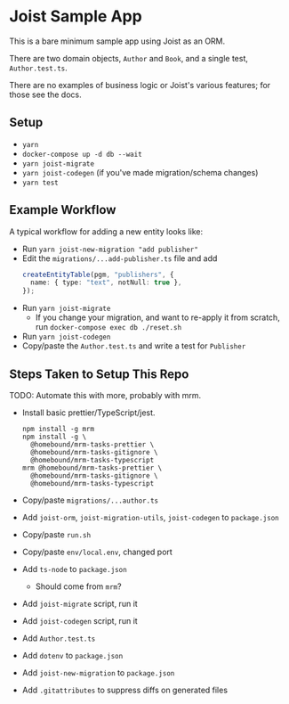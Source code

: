 
# Joist Sample App

This is a bare minimum sample app using Joist as an ORM.

There are two domain objects, `Author` and `Book`, and a single test, `Author.test.ts`.

There are no examples of business logic or Joist's various features; for those see the docs.

## Setup

- `yarn`
- `docker-compose up -d db --wait`
- `yarn joist-migrate`
- `yarn joist-codegen` (if you've made migration/schema changes)
- `yarn test`

## Example Workflow

A typical workflow for adding a new entity looks like:

- Run `yarn joist-new-migration "add publisher"`
- Edit the `migrations/...add-publisher.ts` file and add
  ```typescript
  createEntityTable(pgm, "publishers", {
    name: { type: "text", notNull: true },
  });
  ```
- Run `yarn joist-migrate`
  - If you change your migration, and want to re-apply it from scratch, run `docker-compose exec db ./reset.sh`
- Run `yarn joist-codegen`
- Copy/paste the `Author.test.ts` and write a test for `Publisher`

## Steps Taken to Setup This Repo

TODO: Automate this with more, probably with mrm.

- Install basic prettier/TypeScript/jest.

  ```shell
  npm install -g mrm
  npm install -g \
    @homebound/mrm-tasks-prettier \
    @homebound/mrm-tasks-gitignore \
    @homebound/mrm-tasks-typescript
  mrm @homebound/mrm-tasks-prettier \
    @homebound/mrm-tasks-gitignore \
    @homebound/mrm-tasks-typescript
  ```

- Copy/paste `migrations/...author.ts`
- Add `joist-orm`, `joist-migration-utils`, `joist-codegen` to `package.json`
- Copy/paste `run.sh`
- Copy/paste `env/local.env`, changed port
- Add `ts-node` to `package.json`
  - Should come from `mrm`?
- Add `joist-migrate` script, run it
- Add `joist-codegen` script, run it
- Add `Author.test.ts`
- Add `dotenv` to `package.json`
- Add `joist-new-migration` to `package.json`
- Add `.gitattributes` to suppress diffs on generated files
